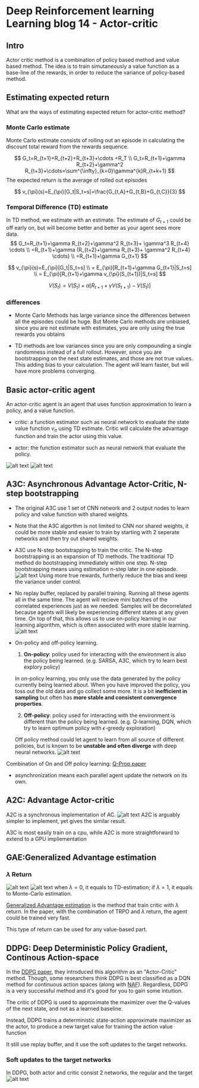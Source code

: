 # Deep Reinforcement learning Learning blog 14 - Actor-critic
## Intro

Actor critic method is a combination of policy based method and value based method. The idea is to train simutaneously a value function as a base-line of the rewards, in order to reduce the variance of policy-based method.


## Estimating expected return

What are the ways of estimating expected return for actor-critic method?

### Monte Carlo estimate
Monte Carlo estimate consists of rolling out an episode in calculating the discount total reward from the rewards sequence.

$$
G_t=R_{t+1}+R_{t+2}+R_{t+3}+\cdots +R_T \\
G_t=R_{t+1}+\gamma R_{t+2}+\gamma^2 R_{t+3}+\cdots=\sum^{\infty}_{k=0}\gamma^{k}R_{t+k+1}
$$
The expected return is the average of rolled out episodes

$$
v_{\pi}(s)=E_{\pi}[G_t|S_t=s]=\frac{G_{t,A}+G_{t,B}+G_{t,C}}{3}
$$

### Temporal Difference (TD) estimate

In TD method, we estimate with an estimate. The estimate of $G_{t+1}$ could be off early on, but will become better and better as your agent sees more data.
$$
G_t=R_{t+1}+\gamma R_{t+2}+\gamma^2 R_{t+3}+ \gamma^3 R_{t+4} \cdots \\
=R_{t+1}+\gamma (R_{t+2}+\gamma R_{t+3}+ \gamma^2 R_{t+4} \cdots) \\
=R_{t+1}+\gamma G_{t+1}
$$

$$
v_{\pi}(s)=E_{\pi}[G_t|S_t=s]  \\
= E_{\pi}[R_{t+1}+\gamma G_{t+1}|S_t=s] \\
= E_{\pi}[R_{t+1}+\gamma v_{\pi}(S_{t+1})|S_t=s]  
$$

$$
V(S_t)=V(S_t)+\alpha[R_{t+1}+\gamma V(S_{t+1})-V(S_t)]
$$

### differences
- Monte Carlo Methods has large variance since the differences between all the episodes could be huge. But Monte Carlo methods are unbiased, since you are not estimate with estimates, you are only using the true rewards you obtains

- TD methods are low variances since you are only compounding a single randomness instead of a full rollout. However, since you are bootstrapping on the next state estimates, and those are not true values. This adding bias to your calculation. The agent will learn faster, but will have more problems converging.


## Basic actor-critic agent
An actor-critic agent is an agent that uses function approximation to learn a policy, and a value function.

- critic: a function estimator such as neural network to evaluate the state value function $v_{\pi}$ using TD estimate. Critic will calculate the advantage function and train the actor using this value.

- actor: the function estimator such as neural network that evaluate the policy.

![alt text](fig_blog_14/ac_1.png "alg_1")
![alt text](fig_blog_14/ac_2.png "alg_2")

## A3C: Asynchronous Advantage Actor-Critic, N-step bootstrapping

- The original A3C use 1 set of CNN network and 2 output nodes to learn policy and value function with shared weights.

- Note that the A3C algorthm is not limited to CNN nor shared weights, it could be more stable and easier to train by starting with 2 seperate networks and then try out shared weights.

- A3C use N-step bootstrapping to train the critic. The N-step bootstrapping is an expansion of TD methods. The traditional TD method do bootstrapping immediately within one step. N-step bootstrapping means using estimation n-step later in one episode.
![alt text](fig_blog_14/n-step-bootstrapping.png "n-step-bootstrapping")
Using more true rewards, furtherly reduce the bias and keep the variance under control.

- No replay buffer, replaced by parallel training. Running all these agents all in the same time. The agent will recieve mini batches of the correlated experiences just as we needed. Samples will be decorrelated because agents will likely be experiencing different states at any given time. On top of that, this allows us to use on-policy learning in our learning algorithm, which is often associated with more stable learning.
![alt text](fig_blog_14/parallel-training.png "parallel-training")

- On-policy and off-policy learning.
  1. **On-policy**: policy used for interacting with the environment is also the policy being learned. (e.g. SARSA, A3C, which try to learn best explory policy)

  In on-policy learning, you only use the data generated by the policy currently being learned about. When you have improved the policy, you toss out the old data and go collect some more. It is a bit **inefficient in sampling** but often has **more stable and consistent convergence properties**.


  2. **Off-policy**: policy used for interacting with the environment is different than the policy being learned. (e.g. Q-learning, DQN, which try to learn optimum policy with $\epsilon$-greedy exploration)

  Off policy method could let agent to learn from all source of different policies, but is known to be **unstable and often diverge** with deep neural networks.
  ![alt text](fig_blog_14/SARSA-Q-learning.png "SARSA-Q-learning")

Combination of On and Off policy learning: [Q-Prop paper](https://arxiv.org/abs/1611.02247)


- asynchronization means each parallel agent update the network on its own.

## A2C: Advantage Actor-critic
A2C is a synchronous implementation of AC.
![alt text](fig_blog_14/a2c.png "a2c")
A2C is arguably simpler to implement, yet gives the similar result.

A3C is most easily train on a cpu, while A2C is more straightforward to extend to a GPU impliementation


## GAE:Generalized Advantage estimation
### $\lambda$ Return
![alt text](fig_blog_14/GAE_1.png "GAE")
![alt text](fig_blog_14/GAE_2.png "GAE")
when $\lambda=0$, it equals to TD-estimation; if $\lambda=1$, it equals to Monte-Carlo estimation.

[Generalized Advantage estimation](https://arxiv.org/abs/1506.02438) is the method that train critic with $\lambda$ return. In the paper, with the combination of TRPO and $\lambda$ return, the agent could be trained very fast.

This type of return can be used for any value-based part.

## DDPG: Deep Deterministic Policy Gradient, Continous Action-space

In the [DDPG paper](https://arxiv.org/abs/1509.02971), they introduced this algorithm as an "Actor-Critic" method. Though, some researchers think DDPG is best classified as a DQN method for continuous action spaces (along with [NAF](https://arxiv.org/abs/1603.00748)). Regardless, DDPG is a very successful method and it's good for you to gain some intuition.

The critic of DDPG is used to approximate the maximizer over the Q-values of the next state, and not as a learned baseline.

Instead, DDPG trains a deterministic state-action approximate maximizer as the actor, to produce a new target value for training the action value function

It still use replay buffer, and it use the soft updates to the target networks.

### Soft updates to the target networks

In DDPG, both actor and critic consist 2 networks, the regular and the target
![alt text](fig_blog_14/DDPG_soft_update.png "DDPG_soft_update")
